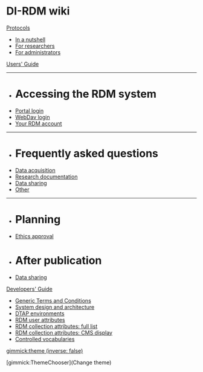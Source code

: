 # DI-RDM wiki

[Protocols]()

  * [In a nutshell](protocols/dirdmNutshell.md)
  * [For researchers](protocols/researcher.md)
  * [For administrators](protocols/administrator.md)

[Users' Guide]()

  - - - -
  * # Accessing the RDM system
  * [Portal login](guides/user_login.md)
  * [WebDav login](guides/webdav.md)
  * [Your RDM account](guides/account.md)
  - - - -
  * # Frequently asked questions
  * [Data acquisition](faq/dac.md)
  * [Research documentation](faq/rdc.md)
  * [Data sharing](faq/dsc.md)
  * [Other](faq/other.md)
  - - - -
  * # Planning
  * [Ethics approval](guides/ethics.md)
  * # After publication
  * [Data sharing](guides/sharing.md)

[Developers' Guide]()

  * [Generic Terms and Conditions](development/service_generic_terms_conditions.md)
  * [System design and architecture](development/design_architecture.md)
  * [DTAP environments](development//DTAP_environments.md)
  * [RDM user attributes](development/user_attributes.md)
  * [RDM collection attributes: full list](development/collection_attributes.md)
  * [RDM collection attributes: CMS display](development/cms_collection_attrs.md)
  * [Controlled vocabularies](development/vocabularies.md)


[gimmick:theme (inverse: false)](cerulean)

[gimmick:ThemeChooser](Change theme)
